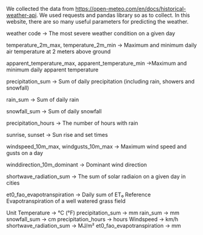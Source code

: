 We collected the data from https://open-meteo.com/en/docs/historical-weather-api. We used requests and pandas library so as to collect. In this website, there are so many useful parameters for predicting the weather. 

weather code -> The most severe weather condition on a given day

temperature_2m_max, temperature_2m_min -> Maximum and minimum daily air temperature at 2 meters above ground

apparent_temperature_max, apparent_temperature_min ->Maximum and minimum daily apparent temperature

precipitation_sum -> Sum of daily precipitation (including rain, showers and snowfall)

rain_sum -> Sum of daily rain

snowfall_sum -> Sum of daily snowfall

precipitation_hours -> The number of hours with rain

sunrise, sunset -> Sun rise and set times

windspeed_10m_max, windgusts_10m_max -> Maximum wind speed and gusts on a day

winddirection_10m_dominant -> Dominant wind direction

shortwave_radiation_sum -> The sum of solar radiaion on a given day in cities

et0_fao_evapotranspiration -> Daily sum of ET₀ Reference Evapotranspiration of a well watered grass field

Unit
Temperature -> °C (°F)
precipitation_sum -> mm
rain_sum -> mm
snowfall_sum -> cm
precipitation_hours -> hours
Windspeed -> km/h
shortwave_radiation_sum -> MJ/m²
et0_fao_evapotranspiration -> mm
